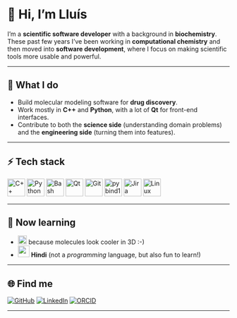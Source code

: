 # 👋 Hi, I’m Lluís

I’m a **scientific software developer** with a background in **biochemistry**.  
These past few years I’ve been working in **computational chemistry** and then moved into **software development**, where I focus on making scientific tools more usable and powerful.  

---

## 🧪 What I do
- Build molecular modeling software for **drug discovery**.  
- Work mostly in **C++** and **Python**, with a lot of **Qt** for front-end interfaces.  
- Contribute to both the **science side** (understanding domain problems) and the **engineering side** (turning them into features).  

---

## ⚡ Tech stack
<p>
  <a href="https://isocpp.org/"><img src="https://cdn.jsdelivr.net/gh/devicons/devicon/icons/cplusplus/cplusplus-original.svg" alt="C++" width="40" height="40"/></a>
  <a href="https://www.python.org/"><img src="https://cdn.jsdelivr.net/gh/devicons/devicon/icons/python/python-original.svg" alt="Python" width="40" height="40"/></a>
  <a href="https://www.gnu.org/software/bash/"><img src="https://cdn.jsdelivr.net/gh/devicons/devicon/icons/bash/bash-original.svg" alt="Bash" width="40" height="40"/></a>
  <a href="https://www.qt.io/"><img src="https://cdn.jsdelivr.net/gh/devicons/devicon/icons/qt/qt-original.svg" alt="Qt" width="40" height="40"/></a>
  <a href="https://git-scm.com/"><img src="https://cdn.jsdelivr.net/gh/devicons/devicon/icons/git/git-original.svg" alt="Git" width="40" height="40"/></a>
  <a href="https://github.com/pybind/pybind11"><img src="https://avatars.githubusercontent.com/u/17565521?v=4" alt="pybind11" height="40"/></a>
  <a href="https://www.atlassian.com/es/software/jira"><img src="https://cdn.jsdelivr.net/gh/devicons/devicon/icons/jira/jira-original.svg" alt="Jira" width="40" height="40"/></a>
  <a href="https://www.linux.org/"><img src="https://cdn.jsdelivr.net/gh/devicons/devicon/icons/linux/linux-original.svg" alt="Linux" width="40" height="40"/></a>
</p>

---

## 🌱 Now learning
- <a href="https://www.opengl.org/"><img src="https://upload.wikimedia.org/wikipedia/commons/thumb/2/21/OpenGL_logo.svg/2560px-OpenGL_logo.svg.png" alt="OpenGL" height="20"/></a> because molecules look cooler in 3D :-)
- <img src="https://cdn.jsdelivr.net/gh/hjnilsson/country-flags/svg/in.svg" width="26"/> **Hindi** (not a _programming_ language, but also fun to learn!)

---

## 🌐 Find me
[![GitHub](https://img.shields.io/badge/GitHub-181717?logo=github&logoColor=white)](https://github.com/lluis-campos-cresset)
[![LinkedIn](https://img.shields.io/badge/LinkedIn-0077B5?logo=linkedin&logoColor=white)](https://www.linkedin.com/in/lluiscampos)
[![ORCID](https://img.shields.io/badge/ORCID-A6CE39?logo=orcid&logoColor=white)](https://orcid.org/0000-0003-0751-2247)

---
